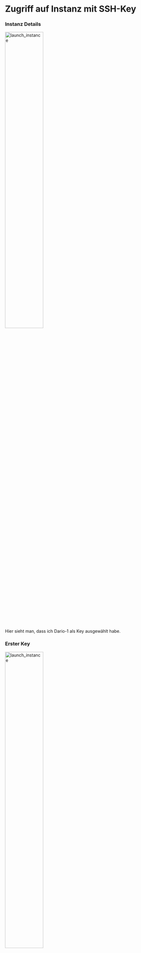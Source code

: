 # Zugriff auf Instanz mit SSH-Key

### Instanz Details
<img width=50% height=50% alt="launch_instance" src="https://github.com/user-attachments/assets/a7c2ad81-9b8f-41c3-846a-d033578d195c">

Hier sieht man, dass ich Dario-1 als Key ausgewählt habe. 

### Erster Key
<img width=50% height=50% alt="launch_instance" src="https://github.com/user-attachments/assets/b2fb3e4b-5cea-4917-8ae2-3021920b74ef">

Die Private Keys habe ich in einen Ordner platziert und die Berechtigungen angepasst, sodass nur mein User Zugriff darauf hat. 

Der Zugriff auf die Instanz hat sauber funktioniert. 

### Zweiter Key
<img width=50% height=50% alt="launch_instance" src="https://github.com/user-attachments/assets/39afac5a-9b4f-4989-b73a-5d55141170c0">

Mit dem zweiten Key, der im selben Ordner ist, hat der Zugang *nicht funktioniert* Auf der Instanz habe ich den Key Dario-1 ausgewählt. Der zweite Key wird gar **nicht verwendet**, weshalb er auch **nicht funktioniert**. 

Erst wenn er auf der Instanz ausgewählt wird, kann er funktionieren, weil die Instanz erst dann auf einen anderen Key hört. 
